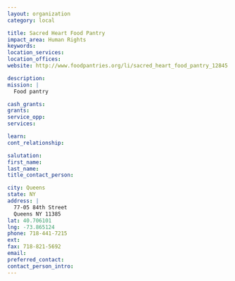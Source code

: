 ```yaml
---
layout: organization
category: local

title: Sacred Heart Food Pantry
impact_area: Human Rights
keywords: 
location_services: 
location_offices: 
website: http://www.foodpantries.org/li/sacred_heart_food_pantry_12845

description: 
mission: |
  Food pantry

cash_grants: 
grants: 
service_opp: 
services: 

learn: 
cont_relationship: 

salutation: 
first_name: 
last_name: 
title_contact_person: 

city: Queens
state: NY
address: |
  77-05 84th Street  
  Queens NY 11385
lat: 40.706101
lng: -73.865124
phone: 718-441-7215
ext: 
fax: 718-821-5692
email: 
preferred_contact: 
contact_person_intro: 
---
```

